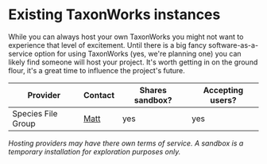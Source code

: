 # Existing TaxonWorks instances

While you can always host your own TaxonWorks you might not want to experience that level of excitement.  Until there is a big fancy software-as-a-service option for using TaxonWorks (yes, we're planning one) you can likely find someone will host your project.   It's worth getting in on the ground flour, it's a great time to influence the project's future.

| Provider            | Contact                           | Shares sandbox? | Accepting users?  | 
| --------------------| ----------------------------------|-----------------|-------------------|
| Species File Group  | [Matt](mailto:diapriid@gmail.com) | yes             | yes               |

_Hosting providers may have there own terms of service. A sandbox is a temporary installation for exploration purposes only._
